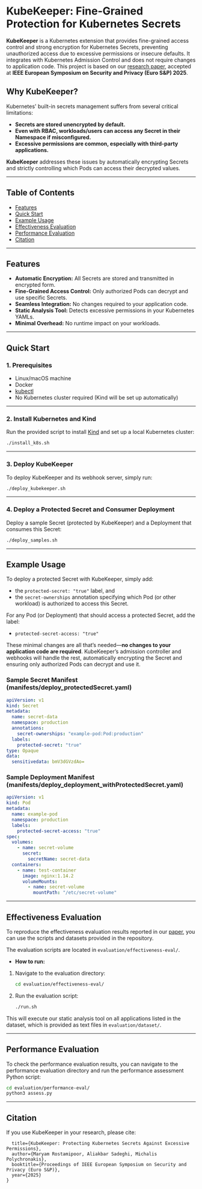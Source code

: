 # KubeKeeper: Fine-Grained Protection for Kubernetes Secrets

**KubeKeeper** is a Kubernetes extension that provides fine-grained access control and strong encryption for Kubernetes Secrets, preventing unauthorized access due to excessive permissions or insecure defaults. It integrates with Kubernetes Admission Control and does not require changes to application code.
This project is based on our [research paper](https://mrostamipoor.github.io/files/kubekeeper.pdf), accepted at **IEEE European Symposium on Security and Privacy (Euro S&P) 2025**.  


## Why KubeKeeper?

Kubernetes' built-in secrets management suffers from several critical limitations:

- **Secrets are stored unencrypted by default.**
- **Even with RBAC, workloads/users can access any Secret in their Namespace if misconfigured.**
- **Excessive permissions are common, especially with third-party applications.**

**KubeKeeper** addresses these issues by automatically encrypting Secrets and strictly controlling which Pods can access their decrypted values.

---

## Table of Contents
- [Features](#features)
- [Quick Start](#quick-start)
- [Example Usage](#example-usage)
- [Effectiveness Evaluation](#effectiveness-evaluation)
- [Performance Evaluation](#performance-evaluation)
- [Citation](#citation)

---

## Features

- **Automatic Encryption:** All Secrets are stored and transmitted in encrypted form.
- **Fine-Grained Access Control:** Only authorized Pods can decrypt and use specific Secrets.
- **Seamless Integration:** No changes required to your application code.
- **Static Analysis Tool:** Detects excessive permissions in your Kubernetes YAMLs.
- **Minimal Overhead:** No runtime impact on your workloads.

---

## Quick Start

### 1. Prerequisites

- Linux/macOS machine
- Docker
- [kubectl](https://kubernetes.io/docs/tasks/tools/)
- No Kubernetes cluster required (Kind will be set up automatically)

---

### 2. Install Kubernetes and Kind

Run the provided script to install [Kind](https://kind.sigs.k8s.io/) and set up a local Kubernetes cluster:

```bash
./install_k8s.sh

```

---

### 3. Deploy KubeKeeper

To deploy KubeKeeper and its webhook server, simply run:

```bash
./deploy_kubekeeper.sh

```

---

### 4. Deploy a Protected Secret and Consumer Deployment

Deploy a sample Secret (protected by KubeKeeper) and a Deployment that consumes this Secret:

```bash
./deploy_samples.sh
```

---
## Example Usage


To deploy a protected Secret with KubeKeeper, simply add:

- the `protected-secret: "true"` label, and
- the `secret-ownerships` annotation specifying which Pod (or other workload) is authorized to access this Secret.

For any Pod (or Deployment) that should access a protected Secret, add the label:

- `protected-secret-access: "true"`

These minimal changes are all that’s needed—**no changes to your application code are required**. KubeKeeper’s admission controller and webhooks will handle the rest, automatically encrypting the Secret and ensuring only authorized Pods can decrypt and use it.


### Sample Secret Manifest (manifests/deploy_protectedSecret.yaml)

```yaml
apiVersion: v1
kind: Secret
metadata:
  name: secret-data
  namespace: production
  annotations:
    secret-ownerships: "example-pod:Pod:production"
  labels:
    protected-secret: "true"
type: Opaque
data:
  sensitivedata: bmV3dGVzdAo=
```
### Sample Deployment Manifest (manifests/deploy_deployment_withProtectedSecret.yaml)

```yaml
apiVersion: v1
kind: Pod
metadata:
  name: example-pod
  namespace: production
  labels:
    protected-secret-access: "true"
spec:
  volumes:
    - name: secret-volume
      secret:
        secretName: secret-data
  containers:
    - name: test-container
      image: nginx:1.14.2
      volumeMounts:
        - name: secret-volume
          mountPath: "/etc/secret-volume"
```

---
## Effectiveness Evaluation

To reproduce the effectiveness evaluation results reported in our [paper](https://mrostamipoor.github.io/files/kubekeeper.pdf), you can use the scripts and datasets provided in the repository.

The evaluation scripts are located in ` evaluation/effectiveness-eval/ `.

- **How to run:**
1. Navigate to the evaluation directory:
   
    ```bash
    cd evaluation/effectiveness-eval/
    ```
3. Run the evaluation script:

   
    ```bash
    ./run.sh
    ```
   
This will execute our static analysis tool on all applications listed in the dataset, which is provided as text files in ` evaluation/dataset/ `.


----

## Performance Evaluation

To check the performance evaluation results, you can navigate to the performance evaluation directory and run the performance assessment Python script:
  
```bash
cd evaluation/performance-eval/
python3 assess.py
```

----
## Citation

If you use KubeKeeper in your research, please cite:

```@inproceedings{rostamipoor2025kubekeeper,
  title={KubeKeeper: Protecting Kubernetes Secrets Against Excessive Permissions},
  author={Maryam Rostamipoor, Aliakbar Sadeghi, Michalis Polychronakis},
  booktitle={Proceedings of IEEE European Symposium on Security and Privacy (Euro S&P)},
  year={2025}
}
```

